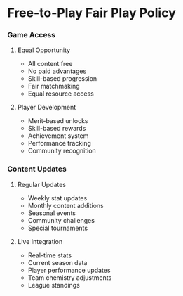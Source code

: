 # Free-to-Play Fair Play Policy

### Game Access
1. Equal Opportunity
   - All content free
   - No paid advantages
   - Skill-based progression
   - Fair matchmaking
   - Equal resource access

2. Player Development
   - Merit-based unlocks
   - Skill-based rewards
   - Achievement system
   - Performance tracking
   - Community recognition

### Content Updates
1. Regular Updates
   - Weekly stat updates
   - Monthly content additions
   - Seasonal events
   - Community challenges
   - Special tournaments

2. Live Integration
   - Real-time stats
   - Current season data
   - Player performance updates
   - Team chemistry adjustments
   - League standings 